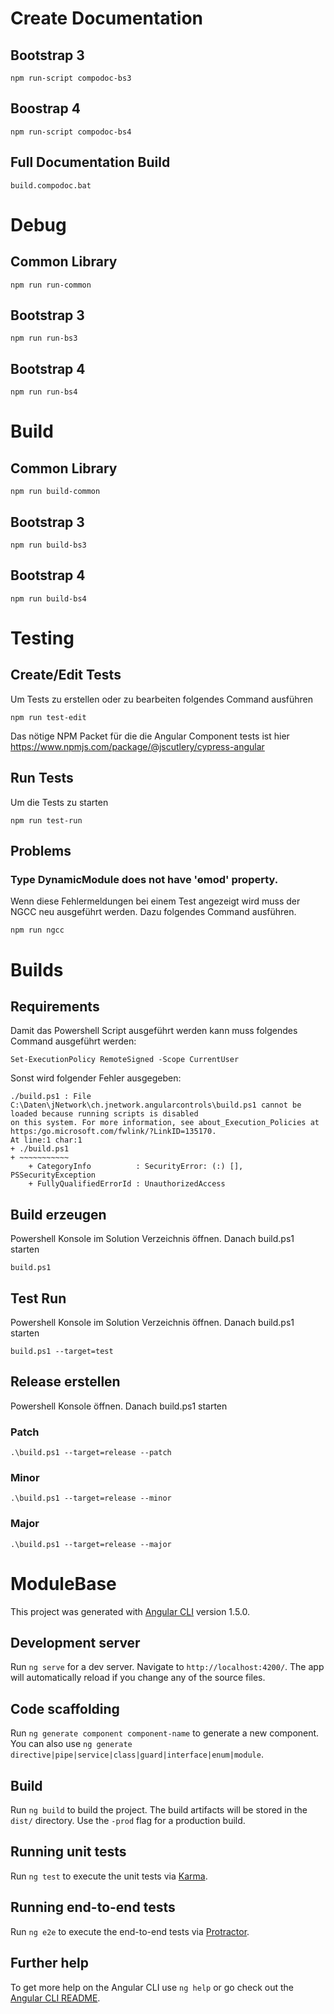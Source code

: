 # Create Documentation

## Bootstrap 3
```
npm run-script compodoc-bs3
```
## Boostrap 4
```
npm run-script compodoc-bs4
```

## Full Documentation Build
```
build.compodoc.bat
```

# Debug

## Common Library
```
npm run run-common
```

## Bootstrap 3
```
npm run run-bs3
```

## Bootstrap 4
```
npm run run-bs4
```

# Build

## Common Library
```
npm run build-common
```

## Bootstrap 3
```
npm run build-bs3
```

## Bootstrap 4
```
npm run build-bs4
```

# Testing

## Create/Edit Tests

Um Tests zu erstellen oder zu bearbeiten folgendes Command ausführen

```
npm run test-edit
```

Das nötige NPM Packet für die die Angular Component tests ist hier https://www.npmjs.com/package/@jscutlery/cypress-angular


## Run Tests

Um die Tests zu starten

```
npm run test-run
```

## Problems

### Type DynamicModule does not have 'ɵmod' property.

Wenn diese Fehlermeldungen bei einem Test angezeigt wird muss der NGCC neu ausgeführt werden. Dazu folgendes Command ausführen.

```
npm run ngcc
```

# Builds

## Requirements

Damit das Powershell Script ausgeführt werden kann muss folgendes Command ausgeführt werden:

```
Set-ExecutionPolicy RemoteSigned -Scope CurrentUser
```

Sonst wird folgender Fehler ausgegeben:

```
./build.ps1 : File C:\Daten\jNetwork\ch.jnetwork.angularcontrols\build.ps1 cannot be loaded because running scripts is disabled    
on this system. For more information, see about_Execution_Policies at https:/go.microsoft.com/fwlink/?LinkID=135170.
At line:1 char:1
+ ./build.ps1
+ ~~~~~~~~~~~
    + CategoryInfo          : SecurityError: (:) [], PSSecurityException
    + FullyQualifiedErrorId : UnauthorizedAccess
```

## Build erzeugen

Powershell Konsole im Solution Verzeichnis öffnen. Danach build.ps1 starten

```
build.ps1
```

## Test Run

Powershell Konsole im Solution Verzeichnis öffnen. Danach build.ps1 starten

```
build.ps1 --target=test
```

## Release erstellen

Powershell Konsole öffnen. Danach build.ps1 starten

### Patch

```
.\build.ps1 --target=release --patch
```

### Minor

```
.\build.ps1 --target=release --minor
```


### Major

```
.\build.ps1 --target=release --major
```


# ModuleBase

This project was generated with [Angular CLI](https://github.com/angular/angular-cli) version 1.5.0.

## Development server

Run `ng serve` for a dev server. Navigate to `http://localhost:4200/`. The app will automatically reload if you change any of the source files.

## Code scaffolding

Run `ng generate component component-name` to generate a new component. You can also use `ng generate directive|pipe|service|class|guard|interface|enum|module`.

## Build

Run `ng build` to build the project. The build artifacts will be stored in the `dist/` directory. Use the `-prod` flag for a production build.

## Running unit tests

Run `ng test` to execute the unit tests via [Karma](https://karma-runner.github.io).

## Running end-to-end tests

Run `ng e2e` to execute the end-to-end tests via [Protractor](http://www.protractortest.org/).

## Further help

To get more help on the Angular CLI use `ng help` or go check out the [Angular CLI README](https://github.com/angular/angular-cli/blob/master/README.md).
